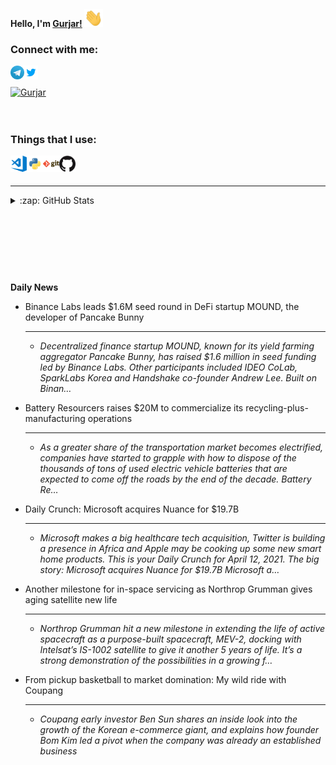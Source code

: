 #### Hello, I'm [Gurjar!](https://GurjarKing.github.io) <img src="https://raw.githubusercontent.com/ABSphreak/ABSphreak/master/gifs/Hi.gif" width="30px"></h2>


### Connect with me:

[<img align="left" alt="Gurjar | Telegram" width="22px" src="https://raw.githubusercontent.com/github/explore/80688e429a7d4ef2fca1e82350fe8e3517d3494d/topics/telegram/telegram.png" />][Telegram]
[<img align="left" alt="Gurjar | Twitter" width="22px" src="https://raw.githubusercontent.com/github/explore/80688e429a7d4ef2fca1e82350fe8e3517d3494d/topics/twitter/twitter.png" />][Twitter]
<br >
<br >
<a href="https://github.com/GurjarKing"><img src="https://komarev.com/ghpvc/?username=GurjarKing" alt="Gurjar" /></a> <br />
<br />
<br />
<!-- <br >

![](https://visitor-badge.glitch.me/badge?page_id=GurjarKing)

<br /> -->

### Things that I use:

[<img align="left" alt="Visual Studio Code" width="26px" src="https://raw.githubusercontent.com/github/explore/80688e429a7d4ef2fca1e82350fe8e3517d3494d/topics/visual-studio-code/visual-studio-code.png" />][VSCode]
[<img align="left" alt="Python" width="26px" src="https://raw.githubusercontent.com/github/explore/80688e429a7d4ef2fca1e82350fe8e3517d3494d/topics/python/python.png" />][Python]
[<img align="left" alt="Git" width="26px" src="https://raw.githubusercontent.com/github/explore/80688e429a7d4ef2fca1e82350fe8e3517d3494d/topics/git/git.png" />][Git]
[<img align="left" alt="GitHub" width="26px" src="https://raw.githubusercontent.com/github/explore/78df643247d429f6cc873026c0622819ad797942/topics/github/github.png" />][Github]

<br />
<br />

---
<details>
  <summary>:zap: GitHub Stats</summary>

<img align="left" alt="Gurjar's Github Stats" src="https://github-readme-stats.vercel.app/api?username=GurjarKing&show_icons=true&hide_border=true&count_private=true&include_all_commit=true&theme=algolia" />

</details>

<!-- ### 🔔 My latest tweet
<a href="https://twitter.com/Gurjar_King43" target="_blank">
	<img src="https://github.com/GurjarKing/GurjarKing/raw/master/tweet.png" width="70%" align="center" alt="Click to view on Twitter" title="My latest tweet, as an image"/>
</a> -->
<br>

<pre>

</pre>

<!-- **Quote of the hour:**

{qoth}

~ {qoth_author}
<pre>

</pre> -->
<br>
<pre>


</pre>
<strong>Daily News</strong>
  
  - Binance Labs leads $1.6M seed round in DeFi startup MOUND, the developer of Pancake Bunny
     <hr/>
     
      - *Decentralized finance startup MOUND, known for its yield farming aggregator Pancake Bunny, has raised $1.6 million in seed funding led by Binance Labs. Other participants included IDEO CoLab, SparkLabs Korea and Handshake co-founder Andrew Lee. Built on Binan…*
     
  - Battery Resourcers raises $20M to commercialize its recycling-plus-manufacturing operations
      <hr/>
      
      - *As a greater share of the transportation market becomes electrified, companies have started to grapple with how to dispose of the thousands of tons of used electric vehicle batteries that are expected to come off the roads by the end of the decade. Battery Re…*
      
  - Daily Crunch: Microsoft acquires Nuance for $19.7B
      <hr/>
      
      - *Microsoft makes a big healthcare tech acquisition, Twitter is building a presence in Africa and Apple may be cooking up some new smart home products. This is your Daily Crunch for April 12, 2021. The big story: Microsoft acquires Nuance for $19.7B Microsoft a…*
      
  - Another milestone for in-space servicing as Northrop Grumman gives aging satellite new life
      <hr/>
      
      - *Northrop Grumman hit a new milestone in extending the life of active spacecraft as a purpose-built spacecraft, MEV-2, docking with Intelsat’s IS-1002 satellite to give it another 5 years of life. It’s a strong demonstration of the possibilities in a growing f…*
       
  - From pickup basketball to market domination: My wild ride with Coupang
      <hr/>
       
       - *Coupang early investor Ben Sun shares an inside look into the growth of the Korean e-commerce giant, and explains how founder Bom Kim led a pivot when the company was already an established business*
      

<br />

[VSCode]: https://code.visualstudio.com/
[Python]: https://www.python.org/
[Git]: https://git-scm.com/
[Github]: https://github.com/
[Telegram]: https://t.me/Gurjar_King/
[Twitter]: https://twitter.com/Gurjar_King43/
